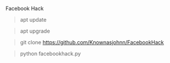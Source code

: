 Facebook Hack
>apt update



>apt upgrade





>git clone https://github.com/Knownasjohnn/FacebookHack



>python facebookhack.py





